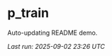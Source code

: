# p_train

Auto-updating README demo.

<!--START_SECTION:status-->
_Last run: 2025-09-02 23:26 UTC_
<!--END_SECTION:status-->


























































































































































































































































































